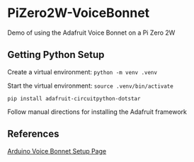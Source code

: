 # PiZero2W-VoiceBonnet
Demo of using the Adafruit Voice Bonnet on a Pi Zero 2W

## Getting Python Setup
Create a virtual environment:
```python -m venv .venv```

Start the virtual environment:
```source .venv/bin/activate```

```pip install adafruit-circuitpython-dotstar```

Follow manual directions for installing the Adafruit framework

## References
[Arduino Voice Bonnet Setup Page](https://learn.adafruit.com/adafruit-voice-bonnet/raspberry-pi-setup)
